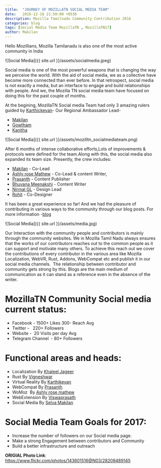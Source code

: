 ```yaml
---
title:  "JOURNEY OF MOZILLATN SOCIAL MEDIA TEAM"
date:   2016-12-18 21:50:00 +0530
description: Mozilla Tamilnadu Community Contribution 2016
categories: blog
tags: [Social Media Team MozillaTN , MozillaTN17]
author: Makilan
---
```

Hello Mozillians,
Mozilla Tamilanadu is also one of the most active community in India

![Social Media]({{ site.url }}/assets/socialmedia.jpeg)

Social media is one of the most powerful weapons that is changing the way we perceive the world. With the aid of social media, we as a collective have become more connected than ever before. In that retrospect, social media is not exactly a media, but an interface to engage and build relationships with people. And we, the Mozilla TN social media team have focused on doing this for the past couple of months.

At the begining, MozillaTN Social media Team had only 3 amazing rulers guided by [Karthickeyan](https://twitter.com/hellokarthic)- Our Regional Ambassador Lead-
- [Makilan](https://twitter.com/selva_makilan) 
- [Gowtham](https://twitter.com/GVRGowtham) 
- [Kanitha](https://www.facebook.com/kani.thangaraj)


![Social Media]({{ site.url }}/assets/mozilltn_socialmediateam.png)


After 6 months of intense collaborative efforts,Lots of improvements & protocols were defined for the team.Along with this, the social media also expanded its team size.
Presently, the crew includes:

- [Makilan](https://twitter.com/selva_makilan) - Co-Lead
- [Ashly rose Mathew](https://twitter.com/ashlirosemathew) - Co-Lead & content Writer, 
- [Prasanth](https://twitter.com/prasanthp96) - Content Publisher
- [Bhuvana Meenakshi](https://twitter.com/bhuvanakotees1) - Content Writer
- [Nirmal GL](https://twitter.com/glnirmal) - Design Lead
- [Rohit](https://twitter.com/blahatrohit) - Co-Designer

It has been a great experience so far! And we had the pleasure of contributing in various ways to the community through our blog posts. For more information -[blog]( https://mozillatn.github.io/blog/Social-Media-Team-Half-yearly-updates/) 

![Social Media]({{ site.url }}/assets/media.jpg)

Our Interaction with the community people and contributors is mainly through the community websites. We in Mozilla Tamil Nadu always ensures that the works of our contributors reaches out to the common people as it can support and motivate many others. To achieve this reach out we cover the contributions of every contributor in the various area like Mozilla Localization, WebVR, Rust, Addons, WebCompat etc and publish it in our social media channels.  The relationship between contributor and community gets strong by this. Blogs are the main medium of communication as it can stand as a reference even in the absence of the writer.

# MozillaTN Community Social media current status:

- Facebook - 1500+ Likes 300- Reach Avg
- Twitter -   220+ Followers
- Website -  20 Visits per day Avg
- Telegram Channel - 80+ Followers

# Functional areas and heads:

- Localization By [Khaleel Jageer](https://twitter.com/JSKaleel)
- Rust By [Vigneshwar](https://twitter.com/dvigneshwer)
- Virtual Reality By [Karthikeyan](https://twitter.com/hellokarthic) 
- WebCompat By [Prasanth](https://twitter.com/prasanthp96)
- WoMoz  By [Ashly rose mathew](https://twitter.com/ashlirosemathew)
- WebExtension By [Viswaprasath](https://twitter.com/iamVP7)
- Social Media By [Selva Makilan](https://twitter.com/selva_makilan)

# Social Media Team Goals for 2017:

   
- Increase the number of  followers on our Social media page.
- Make a strong Engagement between contributors and Community
- Build a better infrastructure and outreach 


**ORIGIAL Photo Link**:  https://www.flickr.com/photos/143601516@N03/28208489145
